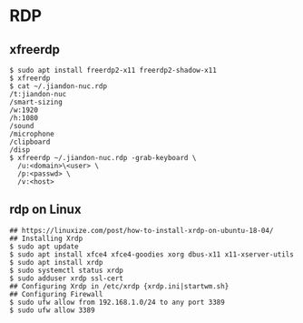 RDP
===

## xfreerdp

    $ sudo apt install freerdp2-x11 freerdp2-shadow-x11
    $ xfreerdp
    $ cat ~/.jiandon-nuc.rdp
    /t:jiandon-nuc
    /smart-sizing
    /w:1920
    /h:1080
    /sound
    /microphone
    /clipboard
    /disp
    $ xfreerdp ~/.jiandon-nuc.rdp -grab-keyboard \
      /u:<domain>\<user> \
      /p:<passwd> \
      /v:<host>

## rdp on Linux

    ## https://linuxize.com/post/how-to-install-xrdp-on-ubuntu-18-04/
    ## Installing Xrdp
    $ sudo apt update
    $ sudo apt install xfce4 xfce4-goodies xorg dbus-x11 x11-xserver-utils
    $ sudo apt install xrdp
    $ sudo systemctl status xrdp
    $ sudo adduser xrdp ssl-cert
    ## Configuring Xrdp in /etc/xrdp {xrdp.ini|startwm.sh}
    ## Configuring Firewall
    $ sudo ufw allow from 192.168.1.0/24 to any port 3389
    $ sudo ufw allow 3389
